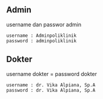 ## Admin

username dan passwor admin
```
username : Adminpoliklinik
password : adminpoliklinik
```

## Dokter

username dokter = password dokter
```
username : dr. Vika Alpiana, Sp.A
password : dr. Vika Alpiana, Sp.A
```
